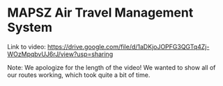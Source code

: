 # MAPSZ Air Travel Management System

Link to video: https://drive.google.com/file/d/1aDKjoJOPFG3QGTq4Zj-WOzMpqbvUJ6rJ/view?usp=sharing

Note: We apologize for the length of the video! We wanted to show all of our routes working, which took quite a bit of time.

